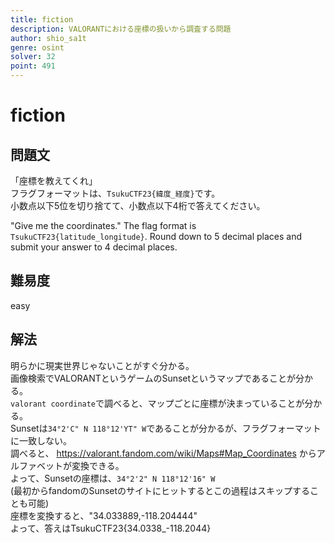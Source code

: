 ```yaml
---
title: fiction
description: VALORANTにおける座標の扱いから調査する問題
author: shio_sa1t
genre: osint
solver: 32 
point: 491 
---
```


# fiction
## 問題文
「座標を教えてくれ」  
フラグフォーマットは、`TsukuCTF23{緯度_経度}`です。  
小数点以下5位を切り捨てて、小数点以下4桁で答えてください。 

"Give me the coordinates."
The flag format is `TsukuCTF23{latitude_longitude}`.
Round down to 5 decimal places and submit your answer to 4 decimal places.

## 難易度
easy

## 解法
明らかに現実世界じゃないことがすぐ分かる。  
画像検索でVALORANTというゲームのSunsetというマップであることが分かる。   
`valorant coordinate`で調べると、マップごとに座標が決まっていることが分かる。  
Sunsetは`34°2'C" N 118°12'YT" W`であることが分かるが、フラグフォーマットに一致しない。  
調べると、 https://valorant.fandom.com/wiki/Maps#Map_Coordinates からアルファベットが変換できる。  
よって、Sunsetの座標は、`34°2'2" N 118°12'16" W`  
(最初からfandomのSunsetのサイトにヒットするとこの過程はスキップすることも可能)  
座標を変換すると、"34.033889,-118.204444"  
よって、答えはTsukuCTF23{34.0338_-118.2044}  
